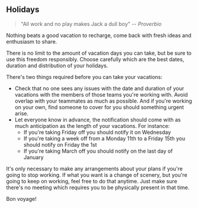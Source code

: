 ## Holidays

> "All work and no play makes Jack a dull boy"
> -- <cite>Proverbio</cite>

Nothing beats a good vacation to recharge, come back with fresh ideas and enthusiasm to share.

There is no limit to the amount of vacation days you can take, but be sure to use this freedom responsibly. Choose carefully which are the best dates, duration and distribution of your holidays.

There's two things required before you can take your vacations:
  * Check that no one sees any issues with the date and duration of your vacations with the members of those teams you're working with. Avoid overlap with your teammates as much as possible. And if you're working on your own, find someone to cover for you should something urgent arise.
  * Let everyone know in advance, the notification should come with as much anticipation as the length of your vacations. For instance:
    * If you're taking Friday off you should notify it on Wednesday
    * If you're taking a week off from a Monday 11th to a Friday 15th you should notify on Friday the 1st
    * If you're taking March off you should notify on the last day of January

It's only necessary to make any arrangements about your plans if you're going to stop working. If what you want is a change of scenery, but you're going to keep on working, feel free to do that anytime. Just make sure there's no meeting which requires you to be physically present in that time.

Bon voyage!
